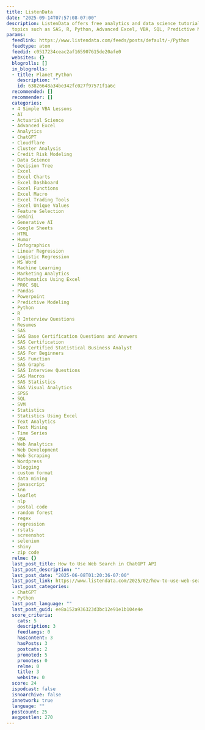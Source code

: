 ```yaml
---
title: ListenData
date: "2025-09-14T07:57:08-07:00"
description: ListenData offers free analytics and data science tutorials covering
  topics such as SAS, R, Python, Advanced Excel, VBA, SQL, Predictive Modeling
params:
  feedlink: https://www.listendata.com/feeds/posts/default/-/Python
  feedtype: atom
  feedid: c0517234ceac2af165907615de20afe0
  websites: {}
  blogrolls: []
  in_blogrolls:
  - title: Planet Python
    description: ""
    id: 63826648a34be342fc027f97571f1a6c
  recommended: []
  recommender: []
  categories:
  - 4 Simple VBA Lessons
  - AI
  - Actuarial Science
  - Advanced Excel
  - Analytics
  - ChatGPT
  - Cloudflare
  - Cluster Analysis
  - Credit Risk Modeling
  - Data Science
  - Decision Tree
  - Excel
  - Excel Charts
  - Excel Dashboard
  - Excel Functions
  - Excel Macro
  - Excel Trading Tools
  - Excel Unique Values
  - Feature Selection
  - Gemini
  - Generative AI
  - Google Sheets
  - HTML
  - Humor
  - Infographics
  - Linear Regression
  - Logistic Regression
  - MS Word
  - Machine Learning
  - Marketing Analytics
  - Mathematics Using Excel
  - PROC SQL
  - Pandas
  - Powerpoint
  - Predictive Modeling
  - Python
  - R
  - R Interview Questions
  - Resumes
  - SAS
  - SAS Base Certification Questions and Answers
  - SAS Certification
  - SAS Certified Statistical Business Analyst
  - SAS For Beginners
  - SAS Function
  - SAS Graphs
  - SAS Interview Questions
  - SAS Macros
  - SAS Statistics
  - SAS Visual Analytics
  - SPSS
  - SQL
  - SVM
  - Statistics
  - Statistics Using Excel
  - Text Analytics
  - Text Mining
  - Time Series
  - VBA
  - Web Analytics
  - Web Development
  - Web Scraping
  - Wordpress
  - blogging
  - custom format
  - data mining
  - javascript
  - knn
  - leaflet
  - nlp
  - postal code
  - random forest
  - regex
  - regression
  - rstats
  - screenshot
  - selenium
  - shiny
  - zip code
  relme: {}
  last_post_title: How to Use Web Search in ChatGPT API
  last_post_description: ""
  last_post_date: "2025-06-08T01:20:36-07:00"
  last_post_link: https://www.listendata.com/2025/02/how-to-use-web-search-in-chatgpt-api.html
  last_post_categories:
  - ChatGPT
  - Python
  last_post_language: ""
  last_post_guid: ee8a152a936323d3bc12e91e1b104e4e
  score_criteria:
    cats: 5
    description: 3
    feedlangs: 0
    hasContent: 3
    hasPosts: 3
    postcats: 2
    promoted: 5
    promotes: 0
    relme: 0
    title: 3
    website: 0
  score: 24
  ispodcast: false
  isnoarchive: false
  innetwork: true
  language: ""
  postcount: 25
  avgpostlen: 270
---
```

